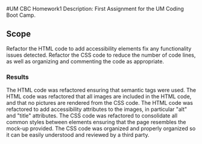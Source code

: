 #UM CBC Homework1
 Description: First Assignment for the UM Coding Boot Camp.

## Scope
 Refactor the HTML code to add accessibility elements fix any functionality issues detected.
 Refactor the CSS code to reduce the number of code lines, as well as organizing and commenting the code as appropriate.

### Results
 The HTML code was refactored ensuring that semantic tags were used.
 The HTML code was refactored that all images are included in the HTML code, and that no pictures are rendered from the CSS code.
 The HTML code was refactored to add accessibility attributes to the images, in particular "alt" and "title" attributes.
 The CSS code was refactored to consolidate all common styles between elements ensuring that the page resembles the mock-up provided.
 The CSS code was organized and properly organized so it can be easily understood and reviewed by a third party.
